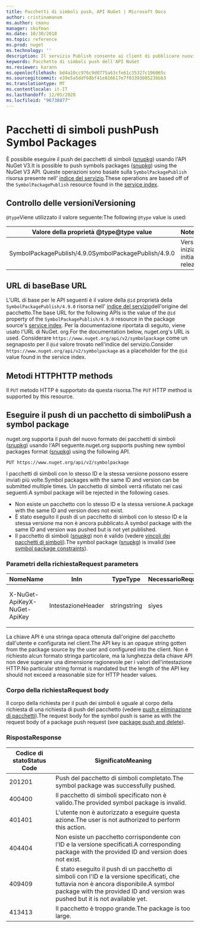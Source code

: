 ```yaml
---
title: Pacchetti di simboli push, API NuGet | Microsoft Docs
author: cristinamanum
ms.author: cmanu
manager: skofman
ms.date: 10/30/2018
ms.topic: reference
ms.prod: nuget
ms.technology: ''
description: Il servizio Publish consente ai client di pubblicare nuovi pacchetti di simboli.
keywords: Pacchetto di simboli push dell'API NuGet
ms.reviewer: karann
ms.openlocfilehash: bd4a10cc976c9d0775a63cfe61c35327c196065c
ms.sourcegitcommit: e39e5a5ddf68bf41e816617e7f0339308523bbb3
ms.translationtype: MT
ms.contentlocale: it-IT
ms.lasthandoff: 12/05/2020
ms.locfileid: "96738877"
---
```

# <a name="push-symbol-packages"></a><span data-ttu-id="543f4-104">Pacchetti di simboli push</span><span class="sxs-lookup"><span data-stu-id="543f4-104">Push Symbol Packages</span></span>

<span data-ttu-id="543f4-105">È possibile eseguire il push dei pacchetti di simboli ([snupkg](../create-packages/Symbol-Packages-snupkg.md)) usando l'API NuGet V3.</span><span class="sxs-lookup"><span data-stu-id="543f4-105">It is possible to push symbols packages ([snupkg](../create-packages/Symbol-Packages-snupkg.md)) using the NuGet V3 API.</span></span>
<span data-ttu-id="543f4-106">Queste operazioni sono basate sulla `SymbolPackagePublish` risorsa presente nell' [indice del servizio](service-index.md).</span><span class="sxs-lookup"><span data-stu-id="543f4-106">These operations are based off of the `SymbolPackagePublish` resource found in the [service index](service-index.md).</span></span>

## <a name="versioning"></a><span data-ttu-id="543f4-107">Controllo delle versioni</span><span class="sxs-lookup"><span data-stu-id="543f4-107">Versioning</span></span>

<span data-ttu-id="543f4-108">`@type`Viene utilizzato il valore seguente:</span><span class="sxs-lookup"><span data-stu-id="543f4-108">The following `@type` value is used:</span></span>

<span data-ttu-id="543f4-109">Valore della proprietà @type</span><span class="sxs-lookup"><span data-stu-id="543f4-109">@type value</span></span>                 | <span data-ttu-id="543f4-110">Note</span><span class="sxs-lookup"><span data-stu-id="543f4-110">Notes</span></span>
--------------------        | -----
<span data-ttu-id="543f4-111">SymbolPackagePublish/4.9.0</span><span class="sxs-lookup"><span data-stu-id="543f4-111">SymbolPackagePublish/4.9.0</span></span>  | <span data-ttu-id="543f4-112">Versione iniziale</span><span class="sxs-lookup"><span data-stu-id="543f4-112">The initial release</span></span>

## <a name="base-url"></a><span data-ttu-id="543f4-113">URL di base</span><span class="sxs-lookup"><span data-stu-id="543f4-113">Base URL</span></span>

<span data-ttu-id="543f4-114">L'URL di base per le API seguenti è il valore della `@id` proprietà della `SymbolPackagePublish/4.9.0` risorsa nell' [indice del servizio](service-index.md)dell'origine del pacchetto.</span><span class="sxs-lookup"><span data-stu-id="543f4-114">The base URL for the following APIs is the value of the `@id` property of the `SymbolPackagePublish/4.9.0` resource in the package source's [service index](service-index.md).</span></span> <span data-ttu-id="543f4-115">Per la documentazione riportata di seguito, viene usato l'URL di NuGet. org.</span><span class="sxs-lookup"><span data-stu-id="543f4-115">For the documentation below, nuget.org's URL is used.</span></span> <span data-ttu-id="543f4-116">Considerare `https://www.nuget.org/api/v2/symbolpackage` come un segnaposto per il `@id` valore trovato nell'indice del servizio.</span><span class="sxs-lookup"><span data-stu-id="543f4-116">Consider `https://www.nuget.org/api/v2/symbolpackage` as a placeholder for the `@id` value found in the service index.</span></span>

## <a name="http-methods"></a><span data-ttu-id="543f4-117">Metodi HTTP</span><span class="sxs-lookup"><span data-stu-id="543f4-117">HTTP methods</span></span>

<span data-ttu-id="543f4-118">Il `PUT` metodo HTTP è supportato da questa risorsa.</span><span class="sxs-lookup"><span data-stu-id="543f4-118">The `PUT` HTTP method is supported by this resource.</span></span> 

## <a name="push-a-symbol-package"></a><span data-ttu-id="543f4-119">Eseguire il push di un pacchetto di simboli</span><span class="sxs-lookup"><span data-stu-id="543f4-119">Push a symbol package</span></span>

<span data-ttu-id="543f4-120">nuget.org supporta il push del nuovo formato dei pacchetti di simboli ([snupkg](../create-packages/Symbol-Packages-snupkg.md)) usando l'API seguente.</span><span class="sxs-lookup"><span data-stu-id="543f4-120">nuget.org supports pushing new symbol packages format ([snupkg](../create-packages/Symbol-Packages-snupkg.md)) using the following API.</span></span> 

    PUT https://www.nuget.org/api/v2/symbolpackage

<span data-ttu-id="543f4-121">I pacchetti di simboli con lo stesso ID e la stessa versione possono essere inviati più volte.</span><span class="sxs-lookup"><span data-stu-id="543f4-121">Symbol packages with the same ID and version can be submitted multiple times.</span></span> <span data-ttu-id="543f4-122">Un pacchetto di simboli verrà rifiutato nei casi seguenti.</span><span class="sxs-lookup"><span data-stu-id="543f4-122">A symbol package will be rejected in the following cases.</span></span>
- <span data-ttu-id="543f4-123">Non esiste un pacchetto con lo stesso ID e la stessa versione.</span><span class="sxs-lookup"><span data-stu-id="543f4-123">A package with the same ID and version does not exist.</span></span>
- <span data-ttu-id="543f4-124">È stato eseguito il push di un pacchetto di simboli con lo stesso ID e la stessa versione ma non è ancora pubblicato.</span><span class="sxs-lookup"><span data-stu-id="543f4-124">A symbol package with the same ID and version was pushed but is not yet published.</span></span>
- <span data-ttu-id="543f4-125">Il pacchetto di simboli ([snupkg](../create-packages/Symbol-Packages-snupkg.md)) non è valido (vedere [vincoli dei pacchetti di simboli](../create-packages/Symbol-Packages-snupkg.md)).</span><span class="sxs-lookup"><span data-stu-id="543f4-125">The symbol package ([snupkg](../create-packages/Symbol-Packages-snupkg.md)) is invalid (see [symbol package constraints](../create-packages/Symbol-Packages-snupkg.md)).</span></span>

### <a name="request-parameters"></a><span data-ttu-id="543f4-126">Parametri della richiesta</span><span class="sxs-lookup"><span data-stu-id="543f4-126">Request parameters</span></span>

<span data-ttu-id="543f4-127">Nome</span><span class="sxs-lookup"><span data-stu-id="543f4-127">Name</span></span>           | <span data-ttu-id="543f4-128">In</span><span class="sxs-lookup"><span data-stu-id="543f4-128">In</span></span>     | <span data-ttu-id="543f4-129">Type</span><span class="sxs-lookup"><span data-stu-id="543f4-129">Type</span></span>   | <span data-ttu-id="543f4-130">Necessario</span><span class="sxs-lookup"><span data-stu-id="543f4-130">Required</span></span> | <span data-ttu-id="543f4-131">Note</span><span class="sxs-lookup"><span data-stu-id="543f4-131">Notes</span></span>
-------------- | ------ | ------ | -------- | -----
<span data-ttu-id="543f4-132">X-NuGet-ApiKey</span><span class="sxs-lookup"><span data-stu-id="543f4-132">X-NuGet-ApiKey</span></span> | <span data-ttu-id="543f4-133">Intestazione</span><span class="sxs-lookup"><span data-stu-id="543f4-133">Header</span></span> | <span data-ttu-id="543f4-134">string</span><span class="sxs-lookup"><span data-stu-id="543f4-134">string</span></span> | <span data-ttu-id="543f4-135">sì</span><span class="sxs-lookup"><span data-stu-id="543f4-135">yes</span></span>      | <span data-ttu-id="543f4-136">ad esempio, `X-NuGet-ApiKey: {USER_API_KEY}`</span><span class="sxs-lookup"><span data-stu-id="543f4-136">For example, `X-NuGet-ApiKey: {USER_API_KEY}`</span></span>

<span data-ttu-id="543f4-137">La chiave API è una stringa opaca ottenuta dall'origine del pacchetto dall'utente e configurata nel client.</span><span class="sxs-lookup"><span data-stu-id="543f4-137">The API key is an opaque string gotten from the package source by the user and configured into the client.</span></span> <span data-ttu-id="543f4-138">Non è richiesto alcun formato stringa particolare, ma la lunghezza della chiave API non deve superare una dimensione ragionevole per i valori dell'intestazione HTTP.</span><span class="sxs-lookup"><span data-stu-id="543f4-138">No particular string format is mandated but the length of the API key should not exceed a reasonable size for HTTP header values.</span></span>

### <a name="request-body"></a><span data-ttu-id="543f4-139">Corpo della richiesta</span><span class="sxs-lookup"><span data-stu-id="543f4-139">Request body</span></span>

<span data-ttu-id="543f4-140">Il corpo della richiesta per il push dei simboli è uguale al corpo della richiesta di una richiesta di push del pacchetto (vedere [push e eliminazione di pacchetti](package-publish-resource.md)).</span><span class="sxs-lookup"><span data-stu-id="543f4-140">The request body for the symbol push is same as with the request body of a package push request (see [package push and delete](package-publish-resource.md)).</span></span> 

### <a name="response"></a><span data-ttu-id="543f4-141">Risposta</span><span class="sxs-lookup"><span data-stu-id="543f4-141">Response</span></span>

<span data-ttu-id="543f4-142">Codice di stato</span><span class="sxs-lookup"><span data-stu-id="543f4-142">Status Code</span></span> | <span data-ttu-id="543f4-143">Significato</span><span class="sxs-lookup"><span data-stu-id="543f4-143">Meaning</span></span>
----------- | -------
<span data-ttu-id="543f4-144">201</span><span class="sxs-lookup"><span data-stu-id="543f4-144">201</span></span>         | <span data-ttu-id="543f4-145">Push del pacchetto di simboli completato.</span><span class="sxs-lookup"><span data-stu-id="543f4-145">The symbol package was successfully pushed.</span></span>
<span data-ttu-id="543f4-146">400</span><span class="sxs-lookup"><span data-stu-id="543f4-146">400</span></span>         | <span data-ttu-id="543f4-147">Il pacchetto di simboli specificato non è valido.</span><span class="sxs-lookup"><span data-stu-id="543f4-147">The provided symbol package is invalid.</span></span>
<span data-ttu-id="543f4-148">401</span><span class="sxs-lookup"><span data-stu-id="543f4-148">401</span></span>         | <span data-ttu-id="543f4-149">L'utente non è autorizzato a eseguire questa azione.</span><span class="sxs-lookup"><span data-stu-id="543f4-149">The user is not authorized to perform this action.</span></span>
<span data-ttu-id="543f4-150">404</span><span class="sxs-lookup"><span data-stu-id="543f4-150">404</span></span>         | <span data-ttu-id="543f4-151">Non esiste un pacchetto corrispondente con l'ID e la versione specificati.</span><span class="sxs-lookup"><span data-stu-id="543f4-151">A corresponding package with the provided ID and version does not exist.</span></span>
<span data-ttu-id="543f4-152">409</span><span class="sxs-lookup"><span data-stu-id="543f4-152">409</span></span>         | <span data-ttu-id="543f4-153">È stato eseguito il push di un pacchetto di simboli con l'ID e la versione specificati, che tuttavia non è ancora disponibile.</span><span class="sxs-lookup"><span data-stu-id="543f4-153">A symbol package with the provided ID and version was pushed but it is not available yet.</span></span>
<span data-ttu-id="543f4-154">413</span><span class="sxs-lookup"><span data-stu-id="543f4-154">413</span></span>         | <span data-ttu-id="543f4-155">Il pacchetto è troppo grande.</span><span class="sxs-lookup"><span data-stu-id="543f4-155">The package is too large.</span></span>

